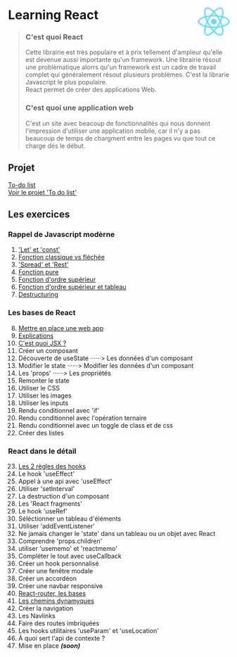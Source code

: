 # **Learning React** <img align="right" src="src/images/React-icon.svg" alt="React" title="framework React" widht="auto" height="64px"> 
> ### C'est quoi React  
> Cette librairie est très populaire et à prix tellement d'ampleur qu'elle est devenue aussi importante qu'un framework.  Une librairie résout une problèmatique alorrs qu'un framework est un cadre de travail complet qui généralement résout plusieurs problèmes. C'est la librarie Javascript le plus populaire.  
> React permet de créer des applications Web.
>  
> ### C'est quoi une application web
> C'est un site avec beacoup de fonctionnalités qui nous donnent l'impression d'utiliser une application mobile, car il n'y a pas beaucoup de temps de chargment entre les pages vu que tout ce charge dés le début.


## **Projet**  
[To-do list](projects/toDoList "To-do list")  
[Voir le projet 'To do list'](https://mikl5.github.io/reactTodoList/ "Voir le projet 'To do list'")  

## **Les exercices**

### **Rappel de Javascript modèrne**

1. ['Let' et 'const'](rappel_JS_modern/01_Let_et_const/ "Let et Const")  
1. [Fonction classique vs fléchée](rappel_JS_modern/02_FonctionsFléchéesFonctionsClassiques/ "fonction classique vs fléchée")  
1. ['Spread' et 'Rest'](rappel_JS_modern/03_Spread_Et_Rest/ "'Spread' et 'Rest'")  
1. [Fonction pure](rappel_JS_modern/04_fonctions_pures/ "Fonction pure")  
1. [Fonction d'ordre supérieur](rappel_JS_modern/05_fonctions_d_ordre_superieur/ "Fonction d'ordre supérieur")  
1. [Fonction d'ordre supérieur et tableau](rappel_JS_modern/06_fonctions_d_ordre_superieur_et_tableau/ "Fonction d'ordre supérieur")  
1. [Destructuring](rappel_JS_modern/07_destructuring/ "Destructuring")  

### **Les bases de React**  

8. [Mettre en place une web app](bases_react/01_set_up_a_web_app/ "Mettre en place une web app")  
8. [Explications](bases_react/02_explanations/ "Explications")  
8. [C'est quoi JSX ?](bases_react/03_c_est_quoi_JSX/ "Qu'est-ce que JSX ?")  
8. Créer un composant  
8. Découverte de useState ······> Les données d'un composant  
8. Modifier le state ······> Modifier les données d'un composant  
8. Les 'props' ······> Les propriétés  
8. Remonter le state  
8. Utiliser le CSS  
8. Utiliser les images  
8. Utiliser les inputs  
8. Rendu conditionnel avec 'if'  
8. Rendu conditionnel avec l'opération ternaire  
8. Rendu conditionnel avec un toggle de class et de css
8. Créer des listes

### **React dans le détail**

23. [Les 2 règles des hooks](React_detail/24_règlesDesHooks/ "Les règles des hooks")
23. Le hook 'useEffect'  
23. Appel à une api avec 'useEffect'  
23. Utiliser 'setInterval'  
23. La destruction d'un composant  
23. Les 'React fragments'  
23. Le hook 'useRef'  
23. Séléctionner un tableau d'éléments  
23. Utiliser 'addEventListener'  
23. Ne jamais changer le 'state' dans un tableau ou un objet avec React  
23. Comprendre 'props.children'  
23. utiliser 'usememo' et 'reactmemo'  
23. Compléter le tout avec useCallback  
23. Créer un hook personnalisé  
23. Créer une fenêtre modale  
23. Créer un accordéon  
23. Créer une navbar responsive  
23. [React-router, les bases](React_detail/react-advanced/react-router/Docs/basesReactRouter "Bases de React-router") 
23. [Les chemins dynamyques](React_detail/react-advanced/react-router/Docs/cheminDynamyque "Bases de React-router")  
23. Créer la navigation  
23. Les Navlinks  
23. Faire des routes imbriquées  
23. Les hooks utilitaires 'useParam' et 'useLocation'  
23. À quoi sert l'api de contexte ?  
23. Mise en place **_(soon)_**  